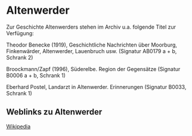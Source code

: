 # Altenwerder

Zur Geschichte Altenwerders stehen im Archiv u.a. folgende Titel zur
Verfügung:

Theodor Benecke (1919), Geschichtliche Nachrichten über Moorburg,
Finkenwärder, Altenwerder, Lauenbruch usw. (Signatur AB0179 a + b,
Schrank 2)

Broockmann/Zapf (1996), Süderelbe. Region der Gegensätze (Signatur B0006
a + b, Schrank 1)

Eberhard Postel, Landarzt in Altenwerder. Erinnerungen (Signatur B0033, Schrank 1)

## Weblinks zu Altenwerder
[Wikipedia](https://de.wikipedia.org/wiki/Hamburg-Altenwerder)

